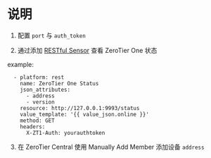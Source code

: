 # 说明

1. 配置 `port` 与 `auth_token`

2. 通过添加 [RESTful Sensor](https://www.home-assistant.io/components/sensor.rest/) 查看 ZeroTier One 状态



example:

```
  - platform: rest
    name: ZeroTier One Status
    json_attributes:
      - address
      - version
    resource: http://127.0.0.1:9993/status
    value_template: '{{ value_json.online }}'
    method: GET
    headers:
      X-ZT1-Auth: yourauthtoken
```


3. 在 ZeroTier Central 使用 Manually Add Member 添加设备 `address`
